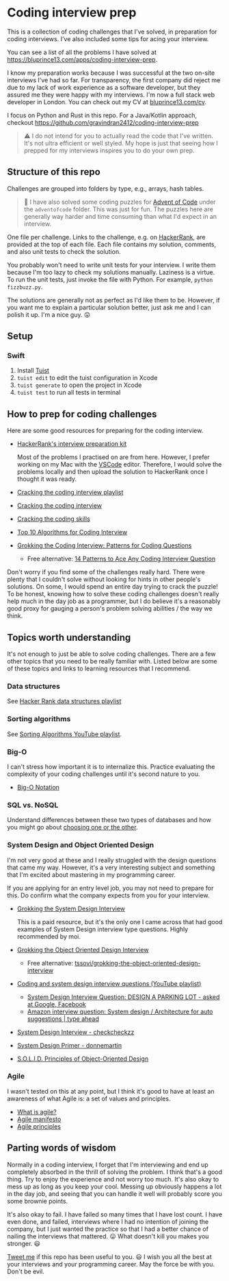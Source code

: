 # Coding interview prep

This is a collection of coding challenges that I've solved, in preparation for
coding interviews. I've also included some tips for acing your interview.

You can see a list of all the problems I have solved at
https://bluprince13.com/apps/coding-interview-prep.

I know my preparation works because I was successful at the two on-site
interviews I've had so far. For transparency, the first company did reject me
due to my lack of work experience as a software developer, but they assured me
they were happy with my interviews. I'm now a full stack web developer in
London. You can check out my CV at
[bluprince13.com/cv](https://bluprince13.com/cv).

I focus on Python and Rust in this repo. For a Java/Kotlin approach, checkout
https://github.com/gravindran2412/coding-interview-prep

> :warning: I do not intend for you to actually read the code that I've written.
> It's not ultra efficient or well styled. My hope is just that seeing how I
> prepped for my interviews inspires you to do your own prep.

## Structure of this repo

Challenges are grouped into folders by type, e.g., arrays, hash tables.

> :information_desk_person: I have also solved some coding puzzles for
> [Advent of Code](https://adventofcode.com/) under the `adventofcode` folder.
> This was just for fun. The puzzles here are generally way harder and time
> consuming than what I'd expect in an interview.

One file per challenge. Links to the challenge, e.g. on
[HackerRank](https://www.hackerrank.com), are provided at the top of each file.
Each file contains my solution, comments, and also unit tests to check the
solution.

You probably won't need to write unit tests for your interview. I write them
because I'm too lazy to check my solutions manually. Laziness is a virtue. To
run the unit tests, just invoke the file with Python. For example,
`python fizzbuzz.py`.

The solutions are generally not as perfect as I'd like them to be. However, if
you want me to explain a particular solution better, just ask me and I can
polish it up. I'm a nice guy. :stuck_out_tongue:

## Setup

### Swift

1. Install [Tuist](https://docs.tuist.dev/en/guides/quick-start/install-tuist)
2. `tuist edit` to edit the tuist configuration in Xcode
3. `tuist generate` to open the project in Xcode
4. `tuist test` to run all tests in terminal

## How to prep for coding challenges

Here are some good resources for preparing for the coding interview.

- [HackerRank's interview preparation kit](https://www.hackerrank.com/interview/interview-preparation-kit)

  Most of the problems I practised on are from here. However, I prefer working
  on my Mac with the [VSCode](https://code.visualstudio.com/) editor. Therefore,
  I would solve the problems locally and then upload the solution to HackerRank
  once I thought it was ready.

- [Cracking the coding interview playlist](https://www.youtube.com/watch?v=GKgAVjJxh9w&list=PLX6IKgS15Ue02WDPRCmYKuZicQHit9kFt&index=1)
- [Cracking the coding interview](https://www.youtube.com/watch?v=4NIb9l3imAo&t=587s)
- [Cracking the coding skills](http://www.crackingthecodinginterview.com/uploads/6/5/2/8/6528028/cracking_the_coding_skills_-_v6.pdf)
- [Top 10 Algorithms for Coding Interview](https://www.programcreek.com/2012/11/top-10-algorithms-for-coding-interview/)
- [Grokking the Coding Interview: Patterns for Coding Questions](https://www.educative.io/courses/grokking-the-coding-interview)
  - Free alternative:
    [14 Patterns to Ace Any Coding Interview Question](https://hackernoon.com/14-patterns-to-ace-any-coding-interview-question-c5bb3357f6ed)

Don't worry if you find some of the challenges really hard. There were plenty
that I couldn't solve without looking for hints in other people's solutions. On
some, I would spend an entire day trying to crack the puzzle! To be honest,
knowing how to solve these coding challenges doesn't really help much in the day
job as a programmer, but I do believe it's a reasonably good proxy for gauging a
person's problem solving abilities / the way we think.

## Topics worth understanding

It's not enough to just be able to solve coding challenges. There are a few
other topics that you need to be really familiar with. Listed below are some of
these topics and links to learning resources that I recommend.

### Data structures

See
[Hacker Rank data structures playlist](https://www.youtube.com/playlist?list=PLI1t_8YX-Apv-UiRlnZwqqrRT8D1RhriX)

### Sorting algorithms

See
[Sorting Algorithms YouTube playlist](https://www.youtube.com/playlist?list=PL2_aWCzGMAwKedT2KfDMB9YA5DgASZb3U).

### Big-O

I can't stress how important it is to internalize this. Practice evaluating the
complexity of your coding challenges until it's second nature to you.

- [Big-O Notation](https://www.youtube.com/watch?v=v4cd1O4zkGw)

### SQL vs. NoSQL

Understand differences between these two types of databases and how you might go
about
[choosing one or the other](https://www.mongodb.com/nosql-explained/nosql-vs-sql).

### System Design and Object Oriented Design

I'm not very good at these and I really struggled with the design questions that
came my way. However, it's a very interesting subject and something that I'm
excited about mastering in my programming career.

If you are applying for an entry level job, you may not need to prepare for
this. Do confirm what the company expects from you for your interview.

- [Grokking the System Design Interview](https://www.educative.io/courses/grokking-the-system-design-interview)

  This is a paid resource, but it's the only one I came across that had good
  examples of System Design interview type questions. Highly recommended by moi.

- [Grokking the Object Oriented Design Interview](https://www.educative.io/courses/grokking-the-object-oriented-design-interview)

  - Free alternative:
    [tssovi/grokking-the-object-oriented-design-interview](https://github.com/tssovi/grokking-the-object-oriented-design-interview)

- [Coding and system design interview questions (YouTube playlist)](https://www.youtube.com/playlist?list=PLA8lYuzFlBqAy6dkZHj5VxUAaqr4vwrka)
  - [System Design Interview Question: DESIGN A PARKING LOT - asked at Google, Facebook](https://www.youtube.com/watch?v=DSGsa0pu8-k)
  - [Amazon interview question: System design / Architecture for auto suggestions | type ahead](https://www.youtube.com/watch?v=xrYTjaK5QVM)
- [System Design Interview - checkcheckzz](https://github.com/checkcheckzz/system-design-interview/blob/master/README.md)
- [System Design Primer - donnemartin](https://github.com/donnemartin/system-design-primer)
- [S.O.L.I.D. Principles of Object-Oriented Design](https://www.youtube.com/watch?v=GtZtQ2VFweA)

### Agile

I wasn't tested on this at any point, but I think it's good to have at least an
awareness of what Agile is: a set of values and principles.

- [What is agile?](https://www.youtube.com/watch?v=Z9QbYZh1YXY&vl=en)
- [Agile manifesto](https://agilemanifesto.org)
- [Agile principles](https://agilemanifesto.org/principles.html)

## Parting words of wisdom

Normally in a coding interview, I forget that I'm interviewing and end up
completely absorbed in the thrill of solving the problem. I think that's a good
thing. Try to enjoy the experience and not worry too much. It's also okay to
mess up as long as you keep your cool. Messing up obviously happens a lot in the
day job, and seeing that you can handle it well will probably score you some
brownie points.

It's also okay to fail. I have failed so many times that I have lost count. I
have even done, and failed, interviews where I had no intention of joining the
company, but I just wanted the practice so that I had a better chance of nailing
the interviews that mattered. :stuck_out_tongue: What doesn't kill you makes you
stronger. :smiley:

[Tweet me](https://twitter.com/vipinajayakumar) if this repo has been useful to
you. :smiley: I wish you all the best at your interviews and your programming
career. May the force be with you. Don't be evil.
